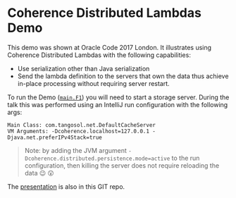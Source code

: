 # Coherence Distributed Lambdas Demo

This demo was shown at Oracle Code 2017 London. It illustrates using Coherence
Distributed Lambdas with the following capabilities:
 - Use serialization other than Java serialization
 - Send the lambda definition to the servers that own the data thus achieve 
   in-place processing without requiring server restart.
 
To run the Demo ([`main.F1`](src/main/java/main/F1.java)) you will need to start 
a storage server. During the talk this was performed using an IntelliJ run configuration
with the following args:
```text
Main Class: com.tangosol.net.DefaultCacheServer
VM Arguments: -Dcoherence.localhost=127.0.0.1 -Djava.net.preferIPv4Stack=true
```

> Note: by adding the JVM argument `-Dcoherence.distributed.persistence.mode=active`
> to the run configuration, then killing the server does not require reloading
> the data :wink: :astonished:

The [presentation](Cloud%20Ready%20Distributed%20Lambdas.pdf) is also in this
GIT repo.